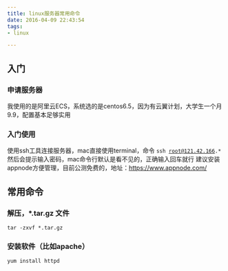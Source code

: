 ```yaml
---
title: linux服务器常用命令
date: 2016-04-09 22:43:54
tags:
- linux 

---
```

## 入门
### 申请服务器
我使用的是阿里云ECS，系统选的是centos6.5，因为有云翼计划，大学生一个月9.9，配置基本足够实用

### 入门使用
使用ssh工具连接服务器，mac直接使用terminal，命令 <code>ssh root@121.42.166.*</code>
然后会提示输入密码，mac命令行默认是看不见的，正确输入回车就行
建议安装appnode方便管理，目前公测免费的，地址：<https://www.appnode.com/>

<!--more-->

## 常用命令
### 解压，*.tar.gz 文件
```
tar -zxvf *.tar.gz
```
### 安装软件（比如apache）
```
yum install httpd
```